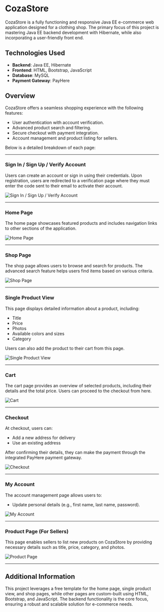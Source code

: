 # CozaStore

CozaStore is a fully functioning and responsive Java EE e-commerce web application designed for a clothing shop. The primary focus of this project is mastering Java EE backend development with Hibernate, while also incorporating a user-friendly front end.

## Technologies Used

- **Backend**: Java EE, Hibernate
- **Frontend**: HTML, Bootstrap, JavaScript
- **Database**: MySQL
- **Payment Gateway**: PayHere

## Overview

CozaStore offers a seamless shopping experience with the following features:

- User authentication with account verification.
- Advanced product search and filtering.
- Secure checkout with payment integration.
- Account management and product listing for sellers.

Below is a detailed breakdown of each page:

---

### Sign In / Sign Up / Verify Account

Users can create an account or sign in using their credentials. Upon registration, users are redirected to a verification page where they must enter the code sent to their email to activate their account.

![Sign In / Sign Up / Verify Account](images/signin_signup_verify.png)

---

### Home Page

The home page showcases featured products and includes navigation links to other sections of the application.

![Home Page](images/home.png)

---

### Shop Page

The shop page allows users to browse and search for products. The advanced search feature helps users find items based on various criteria.

![Shop Page](images/shop.png)

---

### Single Product View

This page displays detailed information about a product, including:
- Title
- Price
- Photos
- Available colors and sizes
- Category

Users can also add the product to their cart from this page.

![Single Product View](images/single_product.png)

---

### Cart

The cart page provides an overview of selected products, including their details and the total price. Users can proceed to the checkout from here.

![Cart](images/cart.png)

---

### Checkout

At checkout, users can:
- Add a new address for delivery
- Use an existing address

After confirming their details, they can make the payment through the integrated PayHere payment gateway.

![Checkout](images/checkout.png)

---

### My Account

The account management page allows users to:
- Update personal details (e.g., first name, last name, password).

![My Account](images/my_account.png)

---

### Product Page (For Sellers)

This page enables sellers to list new products on CozaStore by providing necessary details such as title, price, category, and photos.

![Product Page](images/product.png)

---

## Additional Information

This project leverages a free template for the home page, single product view, and shop pages, while other pages are custom-built using HTML, Bootstrap, and JavaScript. The backend functionality is the core focus, ensuring a robust and scalable solution for e-commerce needs.
